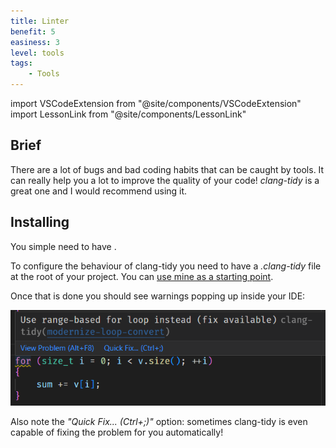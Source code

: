 ```yaml
---
title: Linter
benefit: 5
easiness: 3
level: tools
tags:
    - Tools
---
```

import VSCodeExtension from "@site/components/VSCodeExtension"
import LessonLink from "@site/components/LessonLink"

## Brief

There are a lot of bugs and bad coding habits that can be caught by tools. It can really help you a lot to improve the quality of your code! *clang-tidy* is a great one and I would recommend using it.

## Installing

You simple need to have <LessonLink slug="clangd" text="clangd set up"/>.

To configure the behaviour of clang-tidy you need to have a *.clang-tidy* file at the root of your project. You can [use mine as a starting point](https://github.com/CoolLibs/tooling/blob/main/.clang-tidy).

Once that is done you should see warnings popping up inside your IDE:

![clang-tidy](img/clang-tidy.png)

Also note the *"Quick Fix... (Ctrl+;)"* option: sometimes clang-tidy is even capable of fixing the problem for you automatically!